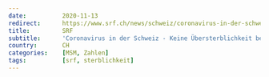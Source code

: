 ```yaml
---
date:          2020-11-13
redirect:      https://www.srf.ch/news/schweiz/coronavirus-in-der-schweiz-keine-uebersterblichkeit-bei-unter-65-jaehrigen-wegen-covid-19
title:         SRF
subtitle:      'Coronavirus in der Schweiz - Keine Übersterblichkeit bei unter 65-Jährigen wegen Covid-19'
country:       CH
categories:    [MSM, Zahlen]
tags:          [srf, sterblichkeit]
---
```

